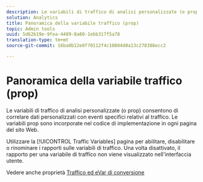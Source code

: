 ```yaml
---
description: Le variabili di traffico di analisi personalizzate (o prop) consentono di correlare dati personalizzati con eventi specifici relativi al traffico. Le variabili prop sono incorporate nel codice di implementazione in ogni pagina del sito Web.
solution: Analytics
title: Panoramica della variabile traffico (prop)
topic: Admin tools
uuid: 5d62b19e-9fea-4489-8a80-1ebb317f5a78
translation-type: tm+mt
source-git-commit: 16ba0b12e0f70112f4c10804d0a13c278388ecc2

---
```



# Panoramica della variabile traffico (prop)

Le variabili di traffico di analisi personalizzate (o prop) consentono di correlare dati personalizzati con eventi specifici relativi al traffico. Le variabili prop sono incorporate nel codice di implementazione in ogni pagina del sito Web.

Utilizzare la [!UICONTROL Traffic Variables] pagina per abilitare, disabilitare o rinominare i rapporti sulle variabili di traffico. Una volta disattivato, il rapporto per una variabile di traffico non viene visualizzato nell'interfaccia utente.

Vedere anche proprietà [Traffico ed eVar di conversione](/help/implement/analytics-terminology-basics/c-props-evars/props-evars.md)
